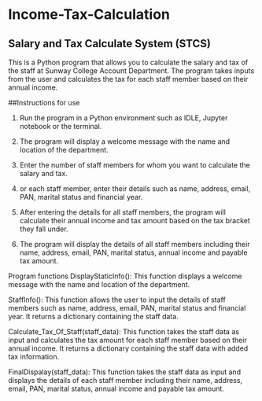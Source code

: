 # Income-Tax-Calculation

## Salary and Tax Calculate System (STCS)
This is a Python program that allows you to calculate the salary and tax of the staff at Sunway College Account Department. The program takes inputs from the user and calculates the tax for each staff member based on their annual income.

##Instructions for use
1. Run the program in a Python environment such as IDLE, Jupyter notebook or the terminal.
2. The program will display a welcome message with the name and location of the department.
3. Enter the number of staff members for whom you want to calculate the salary and tax.
4. or each staff member, enter their details such as name, address, email, PAN, marital status and financial year.

5. After entering the details for all staff members, the program will calculate their annual income and tax amount based on the tax bracket they fall under.

6. The program will display the details of all staff members including their name, address, email, PAN, marital status, annual income and payable tax amount.

Program functions
DisplayStaticInfo(): This function displays a welcome message with the name and location of the department.

StaffInfo(): This function allows the user to input the details of staff members such as name, address, email, PAN, marital status and financial year. It returns a dictionary containing the staff data.

Calculate_Tax_Of_Staff(staff_data): This function takes the staff data as input and calculates the tax amount for each staff member based on their annual income. It returns a dictionary containing the staff data with added tax information.

FinalDispalay(staff_data): This function takes the staff data as input and displays the details of each staff member including their name, address, email, PAN, marital status, annual income and payable tax amount.
